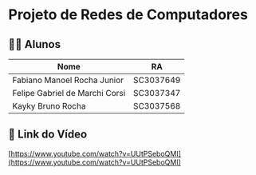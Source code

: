 # Projeto de Redes de Computadores

## 👨‍🎓 Alunos

| Nome                            | RA         |
|---------------------------------|------------|
| Fabiano Manoel Rocha Junior     | SC3037649  |
| Felipe Gabriel de Marchi Corsi | SC3037347  |
| Kayky Bruno Rocha               | SC3037568  |

## 🔗 Link do Vídeo

[https://www.youtube.com/watch?v=UUtPSeboQMI](https://www.youtube.com/watch?v=UUtPSeboQMI)
